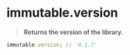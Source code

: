 # immutable.version
> **Returns the version of the library.**

```js
immutable.version; // '0.1.7'
```